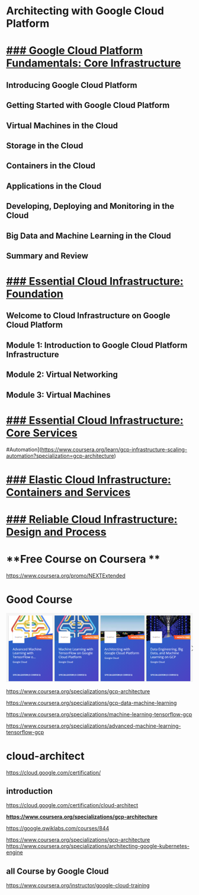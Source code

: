 

# Architecting with Google Cloud Platform

#  [### Google Cloud Platform Fundamentals: Core Infrastructure](https://www.coursera.org/learn/gcp-fundamentals?specialization=gcp-architecture)
## Introducing Google Cloud Platform
## Getting Started with Google Cloud Platform
## Virtual Machines in the Cloud
## Storage in the Cloud
## Containers in the Cloud
## Applications in the Cloud
## Developing, Deploying and Monitoring in the Cloud
## Big Data and Machine Learning in the Cloud
## Summary and Review

#  [### Essential Cloud Infrastructure: Foundation](https://www.coursera.org/learn/gcp-infrastructure-foundation?specialization=gcp-architecture)
## Welcome to Cloud Infrastructure on Google Cloud Platform
## Module 1: Introduction to Google Cloud Platform Infrastructure
## Module 2: Virtual Networking
## Module 3: Virtual Machines


#  [### Essential Cloud Infrastructure: Core Services](https://www.coursera.org/learn/gcp-infrastructure-core-services?specialization=gcp-architecture)

#Automation](https://www.coursera.org/learn/gcp-infrastructure-scaling-automation?specialization=gcp-architecture)

#  [### Elastic Cloud Infrastructure: Containers and Services](https://www.coursera.org/learn/gcp-infrastructure-containers-services)

#  [### Reliable Cloud Infrastructure: Design and Process](https://www.coursera.org/learn/cloud-infrastructure-design-process)





# **Free Course on Coursera **
https://www.coursera.org/promo/NEXTExtended  


#  **Good Course**
![GCP-COurse](GCP-COurse.png)

https://www.coursera.org/specializations/gcp-architecture

https://www.coursera.org/specializations/gcp-data-machine-learning

https://www.coursera.org/specializations/machine-learning-tensorflow-gcp  

https://www.coursera.org/specializations/advanced-machine-learning-tensorflow-gcp   

#  cloud-architect


https://cloud.google.com/certification/


## introduction


https://cloud.google.com/certification/cloud-architect


**https://www.coursera.org/specializations/gcp-architecture**




https://google.qwiklabs.com/courses/844


https://www.coursera.org/specializations/gcp-architecture
https://www.coursera.org/specializations/architecting-google-kubernetes-engine




## all Course by Google Cloud

https://www.coursera.org/instructor/google-cloud-training

 
